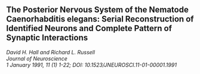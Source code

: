 ## The Posterior Nervous System of the Nematode Caenorhabditis elegans: Serial Reconstruction of Identified Neurons and Complete Pattern of Synaptic Interactions
_David H. Hall and Richard L. Russell_ <br>
*Journal of Neuroscience <br> 1 January 1991, 11 (1) 1-22; DOI: 10.1523/JNEUROSCI.11-01-00001.1991* 

